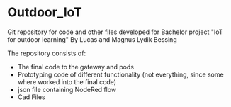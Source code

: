 # Outdoor_IoT
Git repository for code and other files developed for Bachelor project "IoT for outdoor learning" By Lucas and Magnus Lydik Bessing

The repository consists of:
- The final code to the gateway and pods
- Prototyping code of different functionality (not everything, since some where worked into the final code)
- json file containing NodeRed flow
- Cad Files
